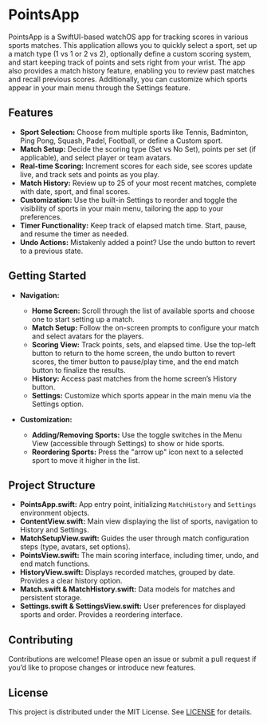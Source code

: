 # PointsApp

PointsApp is a SwiftUI-based watchOS app for tracking scores in various sports matches. This application allows you to quickly select a sport, set up a match type (1 vs 1 or 2 vs 2), optionally define a custom scoring system, and start keeping track of points and sets right from your wrist. The app also provides a match history feature, enabling you to review past matches and recall previous scores. Additionally, you can customize which sports appear in your main menu through the Settings feature.

## Features

- **Sport Selection:** Choose from multiple sports like Tennis, Badminton, Ping Pong, Squash, Padel, Football, or define a Custom sport.
- **Match Setup:** Decide the scoring type (Set vs No Set), points per set (if applicable), and select player or team avatars.
- **Real-time Scoring:** Increment scores for each side, see scores update live, and track sets and points as you play.
- **Match History:** Review up to 25 of your most recent matches, complete with date, sport, and final scores.
- **Customization:** Use the built-in Settings to reorder and toggle the visibility of sports in your main menu, tailoring the app to your preferences.
- **Timer Functionality:** Keep track of elapsed match time. Start, pause, and resume the timer as needed.
- **Undo Actions:** Mistakenly added a point? Use the undo button to revert to a previous state.

## Getting Started

- **Navigation:**
  - **Home Screen:** Scroll through the list of available sports and choose one to start setting up a match.
  - **Match Setup:** Follow the on-screen prompts to configure your match and select avatars for the players.
  - **Scoring View:** Track points, sets, and elapsed time. Use the top-left button to return to the home screen, the undo button to revert scores, the timer button to pause/play time, and the end match button to finalize the results.
  - **History:** Access past matches from the home screen’s History button.
  - **Settings:** Customize which sports appear in the main menu via the Settings option.

- **Customization:**
  - **Adding/Removing Sports:** Use the toggle switches in the Menu View (accessible through Settings) to show or hide sports.
  - **Reordering Sports:** Press the "arrow up" icon next to a selected sport to move it higher in the list.

## Project Structure

- **PointsApp.swift:** App entry point, initializing `MatchHistory` and `Settings` environment objects.
- **ContentView.swift:** Main view displaying the list of sports, navigation to History and Settings.
- **MatchSetupView.swift:** Guides the user through match configuration steps (type, avatars, set options).
- **PointsView.swift:** The main scoring interface, including timer, undo, and end match functions.
- **HistoryView.swift:** Displays recorded matches, grouped by date. Provides a clear history option.
- **Match.swift & MatchHistory.swift:** Data models for matches and persistent storage.
- **Settings.swift & SettingsView.swift:** User preferences for displayed sports and order. Provides a reordering interface.

## Contributing

Contributions are welcome! Please open an issue or submit a pull request if you’d like to propose changes or introduce new features.

## License

This project is distributed under the MIT License. See [LICENSE](LICENSE) for details.
